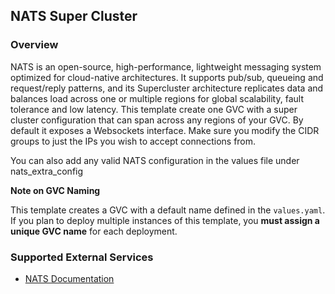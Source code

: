## NATS Super Cluster

### Overview
NATS is an open-source, high-performance, lightweight messaging system optimized for cloud-native architectures. It supports pub/sub, queueing and request/reply patterns, and its Supercluster architecture replicates data and balances load across one or multiple regions for global scalability, fault tolerance and low latency. This template create one GVC with a super cluster configuration that can span across any regions of your GVC. By default it exposes a Websockets interface. Make sure you modify the CIDR groups to just the IPs you wish to accept connections from. 

You can also add any valid NATS configuration in the values file under nats_extra_config

**Note on GVC Naming**

This template creates a GVC with a default name defined in the `values.yaml`. If you plan to deploy multiple instances of this template, you **must assign a unique GVC name** for each deployment.

### Supported External Services
- [NATS Documentation](https://docs.nats.io/)
